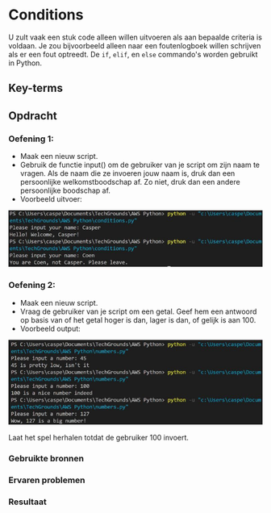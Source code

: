 # Conditions
U zult vaak een stuk code alleen willen uitvoeren als aan bepaalde criteria is voldaan. Je zou bijvoorbeeld alleen naar een foutenlogboek willen schrijven als er een fout optreedt.
De ```if```, ```elif```, en ```else``` commando's worden gebruikt in Python.

## Key-terms


## Opdracht

### Oefening 1:
- Maak een nieuw script.
- Gebruik de functie input() om de gebruiker van je script om zijn naam te vragen. Als de naam die ze invoeren jouw naam is, druk dan een persoonlijke welkomstboodschap af. Zo niet, druk dan een andere persoonlijke boodschap af.
- Voorbeeld uitvoer:

![py-example4](../00_includes/py-example4.JPG)


### Oefening 2:
- Maak een nieuw script.
- Vraag de gebruiker van je script om een getal. Geef hem een antwoord op basis van of het getal hoger is dan, lager is dan, of gelijk is aan 100.
- Voorbeeld output:

![py-example5](../00_includes/py-example5.JPG)

Laat het spel herhalen totdat de gebruiker 100 invoert.


### Gebruikte bronnen

### Ervaren problemen

### Resultaat
